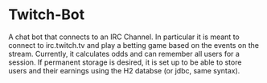 # Twitch-Bot
A chat bot that connects to an IRC Channel. In particular it is meant to connect to irc.twitch.tv and play a betting game based on the events on the stream. Currently, it calculates odds and can remember all users for a session. If permanent storage is desired, it is set up to be able to store users and their earnings using the H2 databse (or jdbc, same syntax).

